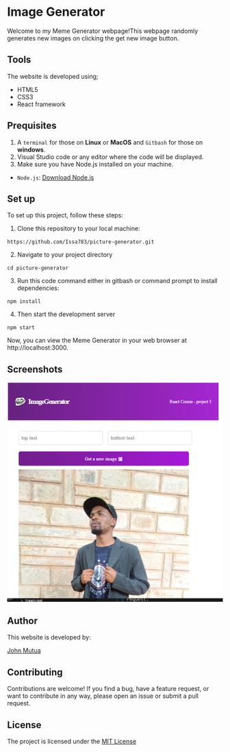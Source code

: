 # Image Generator
Welcome to my Meme Generator webpage!This webpage randomly generates new images on clicking the get new image button.


## Tools
The website is developed using;
- HTML5
- CSS3
- React framework
## Prequisites
1. A ``terminal`` for those on **Linux** or **MacOS** and ``Gitbash`` for those on **windows**.
2. Visual Studio code or any editor where the code will be displayed.
3. Make sure you have Node.js installed on your machine.
- ``Node.js``: [Download Node.js](https://nodejs.org/en)
## Set up
To set up this project, follow these steps:
1. Clone this repository to your local machine:
```
https://github.com/Issa783/picture-generator.git
```
2. Navigate to your project directory
```
cd picture-generator
```
3. Run this code command either in gitbash or command prompt to install dependencies:
```
npm install
```
4. Then start the development server
```
npm start
```
Now, you can view the Meme Generator in your web browser at http://localhost:3000.
## Screenshots
![Image Generator](./src/images/generator1.PNG)
## Author
This website is developed by:

[John Mutua](https://github.com/Issa783)
## Contributing
Contributions are welcome! If you find a bug, have a feature request, or want to contribute in any way, please open an issue or submit a pull request.
## License
The project is licensed under the [MIT License](https://choosealicense.com/licenses/mit/)






